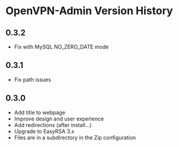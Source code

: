 # OpenVPN-Admin Version History

## 0.3.2
- Fix with MySQL NO_ZERO_DATE mode

## 0.3.1
- Fix path issues

## 0.3.0
- Add title to webpage
- Improve design and user experience
- Add redirections (after install...)
- Upgrade to EasyRSA 3.x
- Files are in a subdirectory in the Zip configuration

